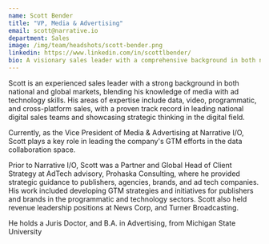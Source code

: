 ```yaml
---
name: Scott Bender
title: "VP, Media & Advertising"
email: scott@narrative.io
department: Sales
image: /img/team/headshots/scott-bender.png
linkedin: https://www.linkedin.com/in/scottlbender/
bio: A visionary sales leader with a comprehensive background in both national and global markets
---
```

Scott is an experienced sales leader with a strong background in both national and global markets, blending his knowledge of media with ad technology skills. His areas of expertise include data, video, programmatic, and cross-platform sales, with a proven track record in leading national digital sales teams and showcasing strategic thinking in the digital field.

Currently, as the Vice President of Media & Advertising at Narrative I/O, Scott plays a key role in leading the company's GTM efforts in the data collaboration space.

Prior to Narrative I/O, Scott was a Partner and Global Head of Client Strategy at AdTech advisory, Prohaska Consulting, where he provided strategic guidance to publishers, agencies, brands, and ad tech companies. His work included developing GTM strategies and initiatives for publishers and brands in the programmatic and technology sectors. Scott also held revenue leadership positions at News Corp, and Turner Broadcasting.

He holds a Juris Doctor, and B.A. in Advertising,  from Michigan State University